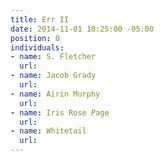 ```yaml
---
title: Err II
date: 2014-11-01 18:25:00 -05:00
position: 0
individuals:
- name: S. Fletcher
  url: 
- name: Jacob Grady
  url: 
- name: Airin Murphy
  url: 
- name: Iris Rose Page
  url: 
- name: Whitetail
  url: 
---
```


